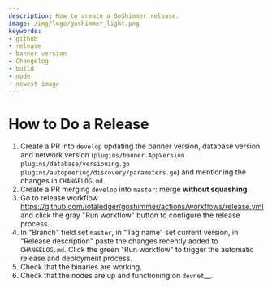 ```yaml
---
description: How to create a GoShimmer release.  
image: /img/logo/goshimmer_light.png
keywords:
- github
- release
- banner version
- Changelog
- build
- node
- newest image
---
```

# How to Do a Release

1. Create a PR into `develop` updating the banner version, database version and network version (`plugins/banner.AppVersion` `plugins/database/versioning.go` `plugins/autopeering/discovery/parameters.go`) and mentioning the changes in `CHANGELOG.md`.
2. Create a PR merging `develop` into `master`: merge **without squashing**.
3. Go to release workflow https://github.com/iotaledger/goshimmer/actions/workflows/release.yml and click the gray "Run workflow" button to configure the release process.
4. In "Branch" field set `master`, in "Tag name" set current version, in "Release description" paste the changes recently added to `CHANGELOG.md`. Click the green "Run workflow" to trigger the automatic release and deployment process.
5. Check that the binaries are working.
6. Check that the nodes are up and functioning on `devnet`__.
